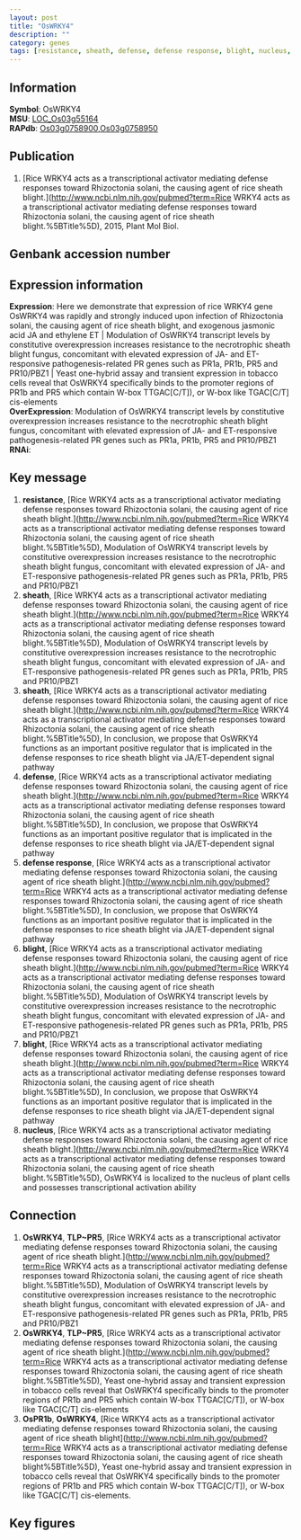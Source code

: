 ```yaml
---
layout: post
title: "OsWRKY4"
description: ""
category: genes
tags: [resistance, sheath, defense, defense response, blight, nucleus, Gene]
---
```


## Information
__Symbol__: OsWRKY4  
__MSU__: [LOC_Os03g55164](http://rice.plantbiology.msu.edu/cgi-bin/ORF_infopage.cgi?orf=LOC_Os03g55164)  
__RAPdb__: [Os03g0758900](http://rapdb.dna.affrc.go.jp/viewer/gbrowse_details/irgsp1?name=Os03g0758900),[Os03g0758950](http://rapdb.dna.affrc.go.jp/viewer/gbrowse_details/irgsp1?name=Os03g0758950)  

## Publication
1. [Rice WRKY4 acts as a transcriptional activator mediating defense responses toward Rhizoctonia solani, the causing agent of rice sheath blight.](http://www.ncbi.nlm.nih.gov/pubmed?term=Rice WRKY4 acts as a transcriptional activator mediating defense responses toward Rhizoctonia solani, the causing agent of rice sheath blight.%5BTitle%5D), 2015, Plant Mol Biol.

## Genbank accession number

## Expression information
__Expression__: Here we demonstrate that expression of rice WRKY4 gene OsWRKY4 was rapidly and strongly induced upon infection of Rhizoctonia solani, the causing agent of rice sheath blight, and exogenous jasmonic acid JA and ethylene ET |  Modulation of OsWRKY4 transcript levels by constitutive overexpression increases resistance to the necrotrophic sheath blight fungus, concomitant with elevated expression of JA- and ET-responsive pathogenesis-related PR genes such as PR1a, PR1b, PR5 and PR10/PBZ1 |  Yeast one-hybrid assay and transient expression in tobacco cells reveal that OsWRKY4 specifically binds to the promoter regions of PR1b and PR5 which contain W-box TTGAC[C/T]), or W-box like TGAC[C/T] cis-elements  
__OverExpression__: Modulation of OsWRKY4 transcript levels by constitutive overexpression increases resistance to the necrotrophic sheath blight fungus, concomitant with elevated expression of JA- and ET-responsive pathogenesis-related PR genes such as PR1a, PR1b, PR5 and PR10/PBZ1  
__RNAi__:  

## Key message
1. __resistance__, [Rice WRKY4 acts as a transcriptional activator mediating defense responses toward Rhizoctonia solani, the causing agent of rice sheath blight.](http://www.ncbi.nlm.nih.gov/pubmed?term=Rice WRKY4 acts as a transcriptional activator mediating defense responses toward Rhizoctonia solani, the causing agent of rice sheath blight.%5BTitle%5D),  Modulation of OsWRKY4 transcript levels by constitutive overexpression increases resistance to the necrotrophic sheath blight fungus, concomitant with elevated expression of JA- and ET-responsive pathogenesis-related PR genes such as PR1a, PR1b, PR5 and PR10/PBZ1
2. __sheath__, [Rice WRKY4 acts as a transcriptional activator mediating defense responses toward Rhizoctonia solani, the causing agent of rice sheath blight.](http://www.ncbi.nlm.nih.gov/pubmed?term=Rice WRKY4 acts as a transcriptional activator mediating defense responses toward Rhizoctonia solani, the causing agent of rice sheath blight.%5BTitle%5D),  Modulation of OsWRKY4 transcript levels by constitutive overexpression increases resistance to the necrotrophic sheath blight fungus, concomitant with elevated expression of JA- and ET-responsive pathogenesis-related PR genes such as PR1a, PR1b, PR5 and PR10/PBZ1
3. __sheath__, [Rice WRKY4 acts as a transcriptional activator mediating defense responses toward Rhizoctonia solani, the causing agent of rice sheath blight.](http://www.ncbi.nlm.nih.gov/pubmed?term=Rice WRKY4 acts as a transcriptional activator mediating defense responses toward Rhizoctonia solani, the causing agent of rice sheath blight.%5BTitle%5D),  In conclusion, we propose that OsWRKY4 functions as an important positive regulator that is implicated in the defense responses to rice sheath blight via JA/ET-dependent signal pathway
4. __defense__, [Rice WRKY4 acts as a transcriptional activator mediating defense responses toward Rhizoctonia solani, the causing agent of rice sheath blight.](http://www.ncbi.nlm.nih.gov/pubmed?term=Rice WRKY4 acts as a transcriptional activator mediating defense responses toward Rhizoctonia solani, the causing agent of rice sheath blight.%5BTitle%5D),  In conclusion, we propose that OsWRKY4 functions as an important positive regulator that is implicated in the defense responses to rice sheath blight via JA/ET-dependent signal pathway
5. __defense response__, [Rice WRKY4 acts as a transcriptional activator mediating defense responses toward Rhizoctonia solani, the causing agent of rice sheath blight.](http://www.ncbi.nlm.nih.gov/pubmed?term=Rice WRKY4 acts as a transcriptional activator mediating defense responses toward Rhizoctonia solani, the causing agent of rice sheath blight.%5BTitle%5D),  In conclusion, we propose that OsWRKY4 functions as an important positive regulator that is implicated in the defense responses to rice sheath blight via JA/ET-dependent signal pathway
6. __blight__, [Rice WRKY4 acts as a transcriptional activator mediating defense responses toward Rhizoctonia solani, the causing agent of rice sheath blight.](http://www.ncbi.nlm.nih.gov/pubmed?term=Rice WRKY4 acts as a transcriptional activator mediating defense responses toward Rhizoctonia solani, the causing agent of rice sheath blight.%5BTitle%5D),  Modulation of OsWRKY4 transcript levels by constitutive overexpression increases resistance to the necrotrophic sheath blight fungus, concomitant with elevated expression of JA- and ET-responsive pathogenesis-related PR genes such as PR1a, PR1b, PR5 and PR10/PBZ1
7. __blight__, [Rice WRKY4 acts as a transcriptional activator mediating defense responses toward Rhizoctonia solani, the causing agent of rice sheath blight.](http://www.ncbi.nlm.nih.gov/pubmed?term=Rice WRKY4 acts as a transcriptional activator mediating defense responses toward Rhizoctonia solani, the causing agent of rice sheath blight.%5BTitle%5D),  In conclusion, we propose that OsWRKY4 functions as an important positive regulator that is implicated in the defense responses to rice sheath blight via JA/ET-dependent signal pathway
8. __nucleus__, [Rice WRKY4 acts as a transcriptional activator mediating defense responses toward Rhizoctonia solani, the causing agent of rice sheath blight.](http://www.ncbi.nlm.nih.gov/pubmed?term=Rice WRKY4 acts as a transcriptional activator mediating defense responses toward Rhizoctonia solani, the causing agent of rice sheath blight.%5BTitle%5D),  OsWRKY4 is localized to the nucleus of plant cells and possesses transcriptional activation ability

## Connection
1. __OsWRKY4__, __TLP~PR5__, [Rice WRKY4 acts as a transcriptional activator mediating defense responses toward Rhizoctonia solani, the causing agent of rice sheath blight.](http://www.ncbi.nlm.nih.gov/pubmed?term=Rice WRKY4 acts as a transcriptional activator mediating defense responses toward Rhizoctonia solani, the causing agent of rice sheath blight.%5BTitle%5D),  Modulation of OsWRKY4 transcript levels by constitutive overexpression increases resistance to the necrotrophic sheath blight fungus, concomitant with elevated expression of JA- and ET-responsive pathogenesis-related PR genes such as PR1a, PR1b, PR5 and PR10/PBZ1
2. __OsWRKY4__, __TLP~PR5__, [Rice WRKY4 acts as a transcriptional activator mediating defense responses toward Rhizoctonia solani, the causing agent of rice sheath blight.](http://www.ncbi.nlm.nih.gov/pubmed?term=Rice WRKY4 acts as a transcriptional activator mediating defense responses toward Rhizoctonia solani, the causing agent of rice sheath blight.%5BTitle%5D),  Yeast one-hybrid assay and transient expression in tobacco cells reveal that OsWRKY4 specifically binds to the promoter regions of PR1b and PR5 which contain W-box TTGAC[C/T]), or W-box like TGAC[C/T] cis-elements
3. __OsPR1b__, __OsWRKY4__, [Rice WRKY4 acts as a transcriptional activator mediating defense responses toward Rhizoctonia solani, the causing agent of rice sheath blight](http://www.ncbi.nlm.nih.gov/pubmed?term=Rice WRKY4 acts as a transcriptional activator mediating defense responses toward Rhizoctonia solani, the causing agent of rice sheath blight%5BTitle%5D), Yeast one-hybrid assay and transient expression in tobacco cells reveal that OsWRKY4 specifically binds to the promoter regions of PR1b and PR5 which contain W-box TTGAC[C/T]), or W-box like TGAC[C/T] cis-elements.

## Key figures


